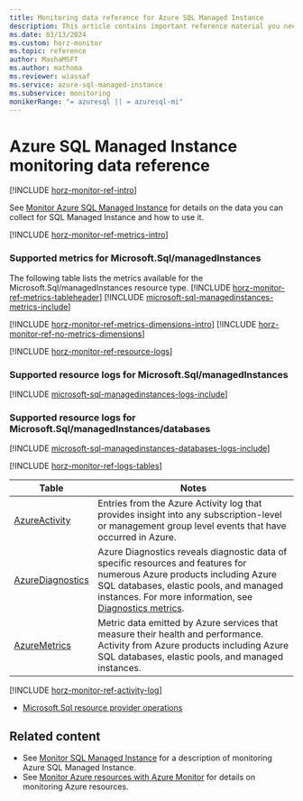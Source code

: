 ```yaml
---
title: Monitoring data reference for Azure SQL Managed Instance
description: This article contains important reference material you need when you monitor Azure SQL Managed Instance.
ms.date: 03/13/2024
ms.custom: horz-monitor
ms.topic: reference
author: MashaMSFT
ms.author: mathoma
ms.reviewer: wiassaf
ms.service: azure-sql-managed-instance
ms.subservice: monitoring
monikerRange: "= azuresql || = azuresql-mi"
---
```


# Azure SQL Managed Instance monitoring data reference

[!INCLUDE [horz-monitor-ref-intro](~/../azure-sql/reusable-content/ce-skilling/azure/includes/azure-monitor/horizontals/horz-monitor-ref-intro.md)]

See [Monitor Azure SQL Managed Instance](monitoring-sql-managed-instance-azure-monitor.md) for details on the data you can collect for SQL Managed Instance and how to use it.

[!INCLUDE [horz-monitor-ref-metrics-intro](~/../azure-sql/reusable-content/ce-skilling/azure/includes/azure-monitor/horizontals/horz-monitor-ref-metrics-intro.md)]

### Supported metrics for Microsoft.Sql/managedInstances
The following table lists the metrics available for the Microsoft.Sql/managedInstances resource type.
[!INCLUDE [horz-monitor-ref-metrics-tableheader](~/../azure-sql/reusable-content/ce-skilling/azure/includes/azure-monitor/horizontals/horz-monitor-ref-metrics-tableheader.md)]
[!INCLUDE [microsoft-sql-managedinstances-metrics-include](~/../azure-sql/reusable-content/ce-skilling/azure/includes/azure-monitor/reference/metrics/microsoft-sql-managedinstances-metrics-include.md)]

[!INCLUDE [horz-monitor-ref-metrics-dimensions-intro](~/../azure-sql/reusable-content/ce-skilling/azure/includes/azure-monitor/horizontals/horz-monitor-ref-metrics-dimensions-intro.md)]
[!INCLUDE [horz-monitor-ref-no-metrics-dimensions](~/../azure-sql/reusable-content/ce-skilling/azure/includes/azure-monitor/horizontals/horz-monitor-ref-no-metrics-dimensions.md)]

[!INCLUDE [horz-monitor-ref-resource-logs](~/../azure-sql/reusable-content/ce-skilling/azure/includes/azure-monitor/horizontals/horz-monitor-ref-resource-logs.md)]

### Supported resource logs for Microsoft.Sql/managedInstances
[!INCLUDE [microsoft-sql-managedinstances-logs-include](~/../azure-sql/reusable-content/ce-skilling/azure/includes/azure-monitor/reference/logs/microsoft-sql-managedinstances-logs-include.md)]

### Supported resource logs for Microsoft.Sql/managedInstances/databases
[!INCLUDE [microsoft-sql-managedinstances-databases-logs-include](~/../azure-sql/reusable-content/ce-skilling/azure/includes/azure-monitor/reference/logs/microsoft-sql-managedinstances-databases-logs-include.md)]

[!INCLUDE [horz-monitor-ref-logs-tables](~/../azure-sql/reusable-content/ce-skilling/azure/includes/azure-monitor/horizontals/horz-monitor-ref-logs-tables.md)]

|Table | Notes |
|-------|-----|
| [AzureActivity](/azure/azure-monitor/reference/tables/azureactivity) | Entries from the Azure Activity log that provides insight into any subscription-level or management group level events that have occurred in Azure. |
| [AzureDiagnostics](/azure/azure-monitor/reference/tables/azurediagnostics) | Azure Diagnostics reveals diagnostic data of specific resources and features for numerous Azure products including Azure SQL databases, elastic pools, and managed instances. For more information, see [Diagnostics metrics](../database/metrics-diagnostic-telemetry-logging-streaming-export-configure.md?tabs=azure-portal#basic-metrics).|
| [AzureMetrics](/azure/azure-monitor/reference/tables/azuremetrics) | Metric data emitted by Azure services that measure their health and performance. Activity from Azure products including Azure SQL databases, elastic pools, and managed instances.|

[!INCLUDE [horz-monitor-ref-activity-log](~/../azure-sql/reusable-content/ce-skilling/azure/includes/azure-monitor/horizontals/horz-monitor-ref-activity-log.md)]

- [Microsoft.Sql resource provider operations](/azure/role-based-access-control/resource-provider-operations#microsoftsql)

## Related content

- See [Monitor SQL Managed Instance](monitoring-sql-managed-instance-azure-monitor.md) for a description of monitoring Azure SQL Managed Instance.
- See [Monitor Azure resources with Azure Monitor](/azure/azure-monitor/essentials/monitor-azure-resource) for details on monitoring Azure resources.
